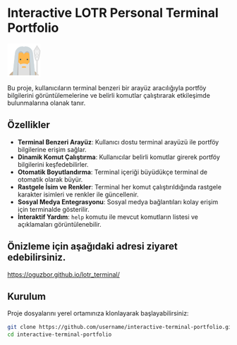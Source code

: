 # Interactive LOTR Personal Terminal Portfolio

![Gandalf](gandalf.png)

Bu proje, kullanıcıların terminal benzeri bir arayüz aracılığıyla portföy bilgilerini görüntülemelerine ve belirli komutlar çalıştırarak etkileşimde bulunmalarına olanak tanır.

## Özellikler

- **Terminal Benzeri Arayüz**: Kullanıcı dostu terminal arayüzü ile portföy bilgilerine erişim sağlar.
- **Dinamik Komut Çalıştırma**: Kullanıcılar belirli komutlar girerek portföy bilgilerini keşfedebilirler.
- **Otomatik Boyutlandırma**: Terminal içeriği büyüdükçe terminal de otomatik olarak büyür.
- **Rastgele İsim ve Renkler**: Terminal her komut çalıştırıldığında rastgele karakter isimleri ve renkler ile güncellenir.
- **Sosyal Medya Entegrasyonu**: Sosyal medya bağlantıları kolay erişim için terminalde gösterilir.
- **İnteraktif Yardım**: `help` komutu ile mevcut komutların listesi ve açıklamaları görüntülenebilir.

## Önizleme için aşağıdaki adresi ziyaret edebilirsiniz.
https://oguzbor.github.io/lotr_terminal/


## Kurulum

Proje dosyalarını yerel ortamınıza klonlayarak başlayabilirsiniz:

```bash
git clone https://github.com/username/interactive-terminal-portfolio.git
cd interactive-terminal-portfolio

